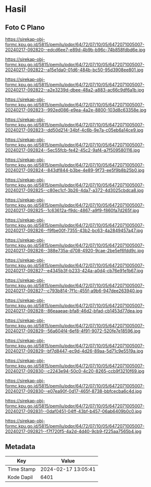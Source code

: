 # Hasil

## Foto C Plano

https://sirekap-obj-formc.kpu.go.id/5815/pemilu/pdpr/64/72/07/10/05/6472071005007-20240217-092820--edcd6ee7-e89d-4b9b-b96c-74b858fdbd6e.jpg

https://sirekap-obj-formc.kpu.go.id/5815/pemilu/pdpr/64/72/07/10/05/6472071005007-20240217-092822--a15e1da0-01d6-484b-bc50-95d3908ee801.jpg

https://sirekap-obj-formc.kpu.go.id/5815/pemilu/pdpr/64/72/07/10/05/6472071005007-20240217-092822--a2e3239d-dbee-48a2-a883-ac66c9df6a1b.jpg

https://sirekap-obj-formc.kpu.go.id/5815/pemilu/pdpr/64/72/07/10/05/6472071005007-20240217-092823--992ed086-e9ea-4a2e-8800-103d8c63358e.jpg

https://sirekap-obj-formc.kpu.go.id/5815/pemilu/pdpr/64/72/07/10/05/6472071005007-20240217-092823--dd50d214-34bf-4c6b-9e7a-c05eb6a14ce9.jpg

https://sirekap-obj-formc.kpu.go.id/5815/pemilu/pdpr/64/72/07/10/05/6472071005007-20240217-092824--5ec55fcb-fe42-45c2-9af4-a7f509580116.jpg

https://sirekap-obj-formc.kpu.go.id/5815/pemilu/pdpr/64/72/07/10/05/6472071005007-20240217-092824--843df844-b3be-4e89-9f73-ee5f9b8b25b0.jpg

https://sirekap-obj-formc.kpu.go.id/5815/pemilu/pdpr/64/72/07/10/05/6472071005007-20240217-092825--c80ec1cf-3b26-4da7-a372-4d3025cbdca8.jpg

https://sirekap-obj-formc.kpu.go.id/5815/pemilu/pdpr/64/72/07/10/05/6472071005007-20240217-092825--1c63612a-f9dc-4867-a9f9-f860fa7d265f.jpg

https://sirekap-obj-formc.kpu.go.id/5815/pemilu/pdpr/64/72/07/10/05/6472071005007-20240217-092826--f9fbe00f-7355-43b2-bc63-4a2849457a47.jpg

https://sirekap-obj-formc.kpu.go.id/5815/pemilu/pdpr/64/72/07/10/05/6472071005007-20240217-092826--388e735a-d708-4920-9cae-2be5ef6fdd9c.jpg

https://sirekap-obj-formc.kpu.go.id/5815/pemilu/pdpr/64/72/07/10/05/6472071005007-20240217-092827--e4345b3f-b233-424a-a0d4-cb76e91e1b67.jpg

https://sirekap-obj-formc.kpu.go.id/5815/pemilu/pdpr/64/72/07/10/05/6472071005007-20240217-092827--c793b814-7f1c-455f-a9b6-947dee263940.jpg

https://sirekap-obj-formc.kpu.go.id/5815/pemilu/pdpr/64/72/07/10/05/6472071005007-20240217-092828--86eaaeae-bfa8-46d2-bfad-cb1453d77dea.jpg

https://sirekap-obj-formc.kpu.go.id/5815/pemilu/pdpr/64/72/07/10/05/6472071005007-20240217-092829--56a604f4-6ef8-4f91-9072-520fe7e18596.jpg

https://sirekap-obj-formc.kpu.go.id/5815/pemilu/pdpr/64/72/07/10/05/6472071005007-20240217-092829--bf7d8447-ec9d-4d26-89aa-5d71c9e5519a.jpg

https://sirekap-obj-formc.kpu.go.id/5815/pemilu/pdpr/64/72/07/10/05/6472071005007-20240217-092830--c2243e94-50c0-4c20-8265-ccb9f3210f69.jpg

https://sirekap-obj-formc.kpu.go.id/5815/pemilu/pdpr/64/72/07/10/05/6472071005007-20240217-092830--e07ea90f-0d17-465f-8738-bbfcecba6c4d.jpg

https://sirekap-obj-formc.kpu.go.id/5815/pemilu/pdpr/64/72/07/10/05/6472071005007-20240217-092831--0daf0451-04ff-43bf-b457-06ab6409b0c0.jpg

https://sirekap-obj-formc.kpu.go.id/5815/pemilu/pdpr/64/72/07/10/05/6472071005007-20240217-092821--f7f720f5-4a2d-4d40-9cb9-f225aa7565b4.jpg


## Metadata

| Key        | Value               |
| ---------- | ------------------- |
| Time Stamp | 2024-02-17 13:05:41 |
| Kode Dapil | 6401                |



